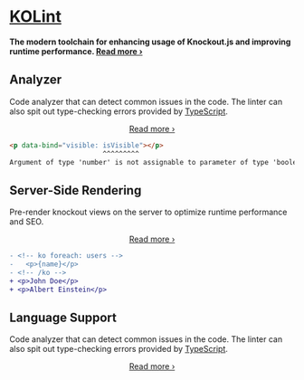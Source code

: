 # [KOLint](https://kolint.github.io/next/)

**The modern toolchain for enhancing usage of Knockout.js and improving runtime performance. [Read more ›](https://kolint.github.io/next/)**

## Analyzer

<!-- @include docs/parts/packages/analyzer/description.md -->

Code analyzer that can detect common issues in the code. The linter can also spit out type-checking errors provided by [TypeScript](https://www.typescriptlang.org/).

<!-- /include -->

<div align="center">

[Read more ›](https://kolint.github.io/next/analyzer/intro)

</div>

<!-- @include docs/parts/features/analyzer/gh-example.md -->

<!-- prettier-ignore -->
```html
<p data-bind="visible: isVisible"></p>
                       ^^^^^^^^^
Argument of type 'number' is not assignable to parameter of type 'boolean'.
```

<!-- /include -->

## Server-Side Rendering

<!-- @include docs/parts/packages/ssr/description.md -->

Pre-render knockout views on the server to optimize runtime performance and SEO.

<!-- /include -->

<div align="center">

[Read more ›](https://kolint.github.io/next/ssr/intro)

</div>

<!-- @include docs/parts/features/ssr/gh-example.md -->

<!-- prettier-ignore -->
```diff
- <!-- ko foreach: users -->
-   <p>{name}</p>
- <!-- /ko -->
+ <p>John Doe</p>
+ <p>Albert Einstein</p>
```

<!-- /include -->

## Language Support

<!-- @include docs/parts/packages/analyzer/description.md -->

Code analyzer that can detect common issues in the code. The linter can also spit out type-checking errors provided by [TypeScript](https://www.typescriptlang.org/).

<!-- /include -->

<div align="center">

[Read more ›](https://kolint.github.io/next/ssr/intro)

</div>
